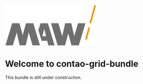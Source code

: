 ![Alt text](docs/logo.png?raw=true "logo")


# Welcome to contao-grid-bundle
This bundle is still under construction.
